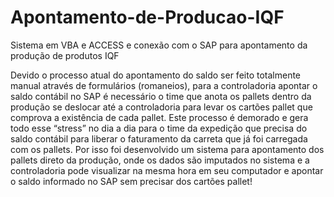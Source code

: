 # Apontamento-de-Producao-IQF
Sistema em VBA e ACCESS e conexão com o SAP para apontamento da produção de produtos IQF

Devido o processo atual do apontamento do saldo ser feito totalmente manual através de formulários (romaneios), para a controladoria apontar o saldo contábil no SAP
é necessário o time que anota os pallets dentro da produção se deslocar até a controladoria para levar os cartões pallet que comprova a existência de cada pallet. Este processo é demorado e gera todo esse “stress” no dia a dia 
para o time da expedição que precisa do saldo contábil para liberar o faturamento da carreta que já foi carregada com os pallets. Por isso foi desenvolvido um sistema para apontamento dos pallets direto da produção, onde os 
dados são imputados no sistema e a controladoria pode visualizar na mesma hora em seu computador e apontar o saldo informado no SAP sem precisar dos cartões pallet!
